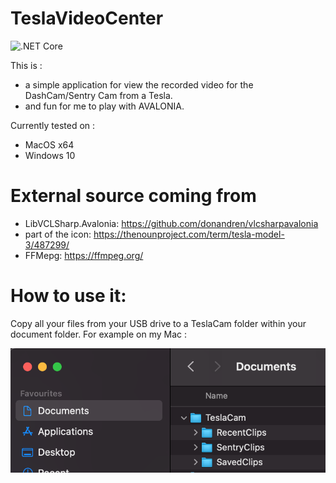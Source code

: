 # TeslaVideoCenter

![.NET Core](https://github.com/fforjan/TeslaVideoCenter/workflows/Main%20Build/badge.svg)

This is :
- a simple application for view the recorded video for the DashCam/Sentry Cam from a Tesla.
- and fun for me to play with AVALONIA.

Currently tested on :
- MacOS x64
- Windows 10

# External source coming from 
 - LibVCLSharp.Avalonia: https://github.com/donandren/vlcsharpavalonia
 - part of the icon: https://thenounproject.com/term/tesla-model-3/487299/
 - FFMepg: https://ffmpeg.org/

# How to use it:
Copy all your files from your USB drive to a TeslaCam folder within your document folder.
For example on my Mac :

![Tesla Cam in Finder](README.assets/finder.png)

